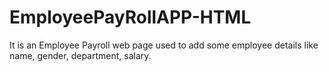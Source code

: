 # EmployeePayRollAPP-HTML
It is an Employee Payroll web page used to add some employee details like name, gender, department, salary.
